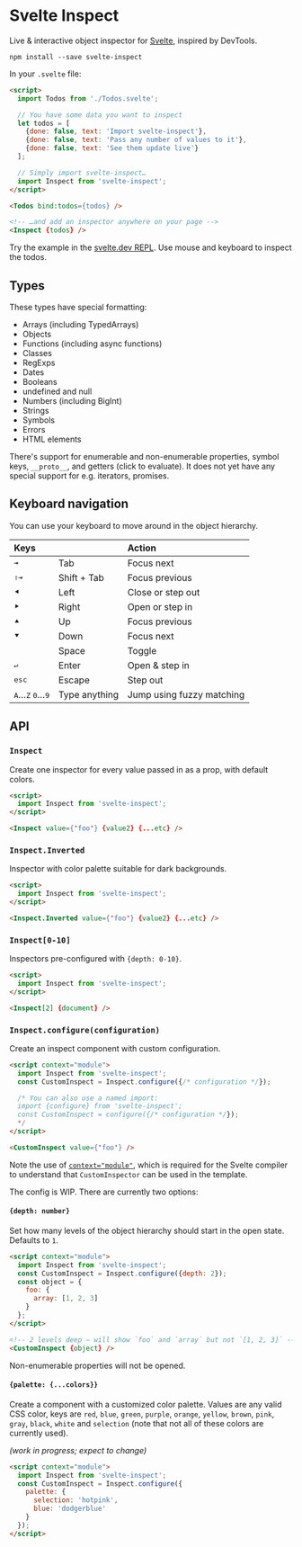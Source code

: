 # Svelte Inspect

Live & interactive object inspector for [Svelte](https://svelte.dev), inspired by DevTools.

```console
npm install --save svelte-inspect
```

In your `.svelte` file:

```html
<script>
  import Todos from './Todos.svelte';

  // You have some data you want to inspect
  let todos = [
    {done: false, text: 'Import svelte-inspect'},
    {done: false, text: 'Pass any number of values to it'},
    {done: false, text: 'See them update live'}
  ];

  // Simply import svelte-inspect…
  import Inspect from 'svelte-inspect';
</script>

<Todos bind:todos={todos} />

<!-- …and add an inspector anywhere on your page -->
<Inspect {todos} />
```

Try the example in the [svelte.dev REPL](https://svelte.dev/repl/eb3b3ae5639544d78d7363e126b29896). Use mouse and keyboard to inspect the todos.

## Types

These types have special formatting:

- Arrays (including TypedArrays)
- Objects
- Functions (including async functions)
- Classes
- RegExps
- Dates
- Booleans
- undefined and null
- Numbers (including BigInt)
- Strings
- Symbols
- Errors
- HTML elements

There's support for enumerable and non-enumerable properties, symbol keys, `__proto__`, and getters (click to evaluate). It does not yet have any special support for e.g. iterators, promises.

## Keyboard navigation

You can use your keyboard to move around in the object hierarchy.

Keys | | Action
:--- | :--- | :---
<kbd>⇥</kbd> | Tab | Focus next
<kbd>⇧</kbd><kbd>⇥</kbd> | Shift + Tab | Focus previous
<kbd>⯇</kbd> | Left | Close or step out
<kbd>⯈</kbd> | Right | Open or step in
<kbd>⯅</kbd> | Up | Focus previous
<kbd>⯆</kbd> | Down | Focus next
<kbd>&nbsp;&nbsp;&nbsp;&nbsp;&nbsp;</kbd> | Space | Toggle
<kbd>↵</kbd> | Enter | Open & step in
<kbd>esc</kbd> | Escape | Step out
<kbd>A</kbd>…<kbd>Z</kbd> <kbd>0</kbd>…<kbd>9</kbd> | Type anything | Jump using fuzzy matching

## API

### `Inspect`

Create one inspector for every value passed in as a prop, with default colors.

```html
<script>
  import Inspect from 'svelte-inspect';
</script>

<Inspect value={'foo'} {value2} {...etc} />
```

### `Inspect.Inverted`

Inspector with color palette suitable for dark backgrounds.

```html
<script>
  import Inspect from 'svelte-inspect';
</script>

<Inspect.Inverted value={'foo'} {value2} {...etc} />
```

### `Inspect[0-10]`

Inspectors pre-configured with `{depth: 0-10}`.

```html
<script>
  import Inspect from 'svelte-inspect';
</script>

<Inspect[2] {document} />
```

### `Inspect.configure(configuration)`

Create an inspect component with custom configuration.

```html
<script context="module">
  import Inspect from 'svelte-inspect';
  const CustomInspect = Inspect.configure({/* configuration */});

  /* You can also use a named import:
  import {configure} from 'svelte-inspect';
  const CustomInspect = configure({/* configuration */});
  */
</script>

<CustomInspect value={'foo'} />
```

Note the use of [`context="module"`](https://svelte.dev/docs#script_context_module), which is required for the Svelte compiler to understand that `CustomInspector` can be used in the template.

The config is WIP. There are currently two options:

#### `{depth: number}`

Set how many levels of the object hierarchy should start in the open state. Defaults to `1`.

```html
<script context="module">
  import Inspect from 'svelte-inspect';
  const CustomInspect = Inspect.configure({depth: 2});
  const object = {
    foo: {
      array: [1, 2, 3]
    }
  };
</script>

<!-- 2 levels deep – will show `foo` and `array` but not `[1, 2, 3]` -->
<CustomInspect {object} />
```

Non-enumerable properties will not be opened.

#### `{palette: {...colors}}`

Create a component with a customized color palette. Values are any valid CSS color, keys are `red`, `blue`, `green`, `purple`, `orange`, `yellow`, `brown`, `pink`, `gray`, `black`, `white` and `selection` (note that not all of these colors are currently used).

*(work in progress; expect to change)*

```html
<script context="module">
  import Inspect from 'svelte-inspect';
  const CustomInspect = Inspect.configure({
    palette: {
      selection: 'hotpink',
      blue: 'dodgerblue'
    }
  });
</script>
```
